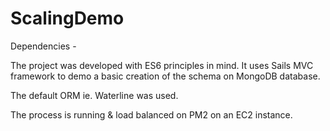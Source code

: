 # ScalingDemo

Dependencies -

The project was developed with ES6 principles in mind.
It uses Sails MVC framework to demo a basic creation of the schema on MongoDB database.

The default ORM ie. Waterline was used.

The process is running & load balanced on PM2 on an EC2 instance.
